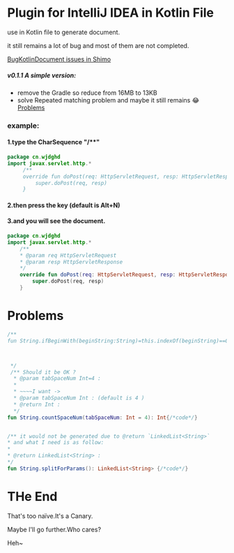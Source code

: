 # Plugin for IntelliJ IDEA in Kotlin File
use in Kotlin file to generate document.

it still remains a lot of bug and most of them are not completed.

[BugKotlinDocument issues in Shimo](https://shimo.im/doc/Hgztf6VnEG4eo9vJ)

##### v0.1.1 A simple version:
- remove the Gradle so reduce from 16MB to 13KB 
- solve Repeated matching problem and maybe it still remains :joy:
[Problems](#Problems)
### example:
#### 1.type the CharSequence "/**"
```kotlin
package cn.wjdghd
import javax.servlet.http.*
     /**
     override fun doPost(req: HttpServletRequest, resp: HttpServletResponse) {
         super.doPost(req, resp)
     }
```
#### 2.then press the key (default is Alt+N)
#### 3.and you will see the document.
```kotlin
package cn.wjdghd
import javax.servlet.http.*
    /**
    * @param req HttpServletRequest
    * @param resp HttpServletResponse
    */
    override fun doPost(req: HttpServletRequest, resp: HttpServletResponse) {
        super.doPost(req, resp)
    }
```

# <a name="Problems"></a>Problems

```kotlin
/**
fun String.ifBeginWith(beginString:String)=this.indexOf(beginString)==0



 */
 /** Should it be OK ?
  * @param tabSpaceNum Int=4 : 
  * 
  * ~~~~I want ->
  * @param tabSpaceNum Int : (default is 4 ) 
  * @return Int :
  */
fun String.countSpaceNum(tabSpaceNum: Int = 4): Int{/*code*/}


/** it would not be generated due to @return `LinkedList<String>`
* and what I need is as follow:
* 
* @return LinkedList<String> :
*/
fun String.splitForParams(): LinkedList<String> {/*code*/}


```


# THe End

That's too naïve.It's a Canary.

Maybe I'll go further.Who cares?

Heh~
